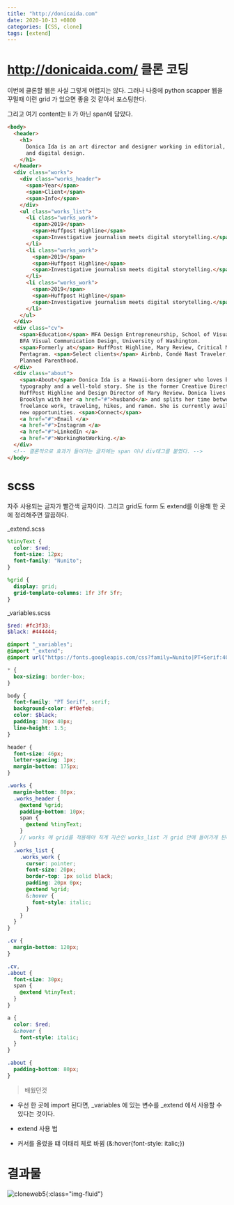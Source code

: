 ```yaml
---
title: "http://donicaida.com"
date: 2020-10-13 +0800
categories: [CSS, clone]
tags: [extend]
---
```


# http://donicaida.com/ 클론 코딩

이번에 클론할 웹은 사실 그렇게 어렵지는 않다. 그러나 나중에 python scapper 웹을 꾸밀때 이런 grid 가 있으면 좋을 것 같아서 포스팅한다.

그리고 여기 content는 li 가 아닌 span에 담았다.

```html
<body>
  <header>
    <h1>
      Donica Ida is an art director and designer working in editorial, identity,
      and digital design.
    </h1>
  </header>
  <div class="works">
    <div class="works_header">
      <span>Year</span>
      <span>Client</span>
      <span>Info</span>
    </div>
    <ul class="works_list">
      <li class="works_work">
        <span>2019</span>
        <span>Huffpost Highline</span>
        <span>Investigative journalism meets digital storytelling.</span>
      </li>
      <li class="works_work">
        <span>2019</span>
        <span>Huffpost Highline</span>
        <span>Investigative journalism meets digital storytelling.</span>
      </li>
      <li class="works_work">
        <span>2019</span>
        <span>Huffpost Highline</span>
        <span>Investigative journalism meets digital storytelling.</span>
      </li>
    </ul>
  </div>
  <div class="cv">
    <span>Education</span> MFA Design Entrepreneurship, School of Visual Arts;
    BFA Visual Communication Design, University of Washington.
    <span>Formerly at</span> HuffPost Highline, Mary Review, Critical Mass,
    Pentagram. <span>Select clients</span> Airbnb, Condé Nast Traveler, Google,
    Planned Parenthood.
  </div>
  <div class="about">
    <span>About</span> Donica Ida is a Hawaii-born designer who loves beautiful
    typography and a well-told story. She is the former Creative Director of
    HuffPost Highline and Design Director of Mary Review. Donica lives in
    Brooklyn with her <a href="#">husband</a> and splits her time between
    freelance work, traveling, hikes, and ramen. She is currently available for
    new opportunities. <span>Connect</span>
    <a href="#">Email </a>
    <a href="#">Instagram </a>
    <a href="#">LinkedIn </a>
    <a href="#">WorkingNotWorking.</a>
  </div>
  <!-- 결론적으로 효과가 들어가는 글자에는 span 이나 div태그를 붙였다. -->
</body>
```

# scss

자주 사용되는 글자가 빨간색 글자이다. 그리고 grid도 form 도 extend를 이용해 한 곳에 정리해주면 깔끔하다.

\_extend.scss

```scss
%tinyText {
  color: $red;
  font-size: 12px;
  font-family: "Nunito";
}

%grid {
  display: grid;
  grid-template-columns: 1fr 3fr 5fr;
}
```

\_variables.scss

```scss
$red: #fc3f33;
$black: #444444;
```

```scss
@import "_variables";
@import "_extend";
@import url("https://fonts.googleapis.com/css?family=Nunito|PT+Serif:400,400i&display=swap");

* {
  box-sizing: border-box;
}

body {
  font-family: "PT Serif", serif;
  background-color: #f0efeb;
  color: $black;
  padding: 30px 40px;
  line-height: 1.5;
}

header {
  font-size: 46px;
  letter-spacing: 1px;
  margin-bottom: 175px;
}

.works {
  margin-bottom: 80px;
  .works_header {
    @extend %grid;
    padding-bottom: 10px;
    span {
      @extend %tinyText;
    }
    // works 에 grid를 적용해야 직계 자손인 works_list 가 grid 안에 들어가게 된다.
  }
  .works_list {
    .works_work {
      cursor: pointer;
      font-size: 20px;
      border-top: 1px solid black;
      padding: 20px 0px;
      @extend %grid;
      &:hover {
        font-style: italic;
      }
    }
  }
}

.cv {
  margin-bottom: 120px;
}

.cv,
.about {
  font-size: 30px;
  span {
    @extend %tinyText;
  }
}

a {
  color: $red;
  &:hover {
    font-style: italic;
  }
}

.about {
  padding-bottom: 80px;
}
```

> 배웠던것

- 우선 한 곳에 import 된다면, \_variables 에 있는 변수를 \_extend 에서 사용할 수 있다는 것이다.

- extend 사용 법

- 커서를 올렸을 떄 이태리 체로 바뀜 (&:hover{font-style: italic;})

# 결과물

![cloneweb5](https://yeonghunko.github.io/assets/img/css/cloneweb5.png){:class="img-fluid"}
